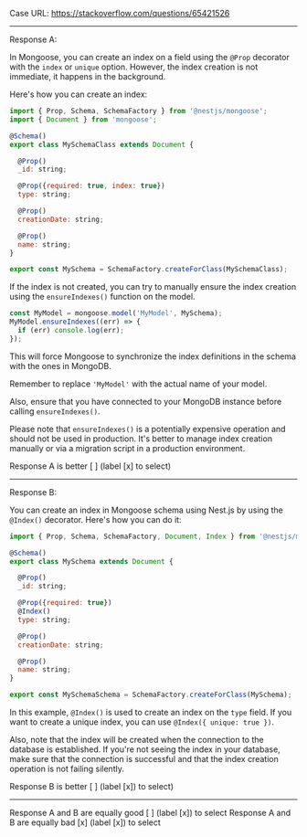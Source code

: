 Case URL: https://stackoverflow.com/questions/65421526

------
Response A:

In Mongoose, you can create an index on a field using the `@Prop` decorator with the `index` or `unique` option. However, the index creation is not immediate, it happens in the background.

Here's how you can create an index:

```javascript
import { Prop, Schema, SchemaFactory } from '@nestjs/mongoose';
import { Document } from 'mongoose';

@Schema()
export class MySchemaClass extends Document {

  @Prop()
  _id: string;

  @Prop({required: true, index: true})
  type: string;

  @Prop()
  creationDate: string;

  @Prop()
  name: string;
}

export const MySchema = SchemaFactory.createForClass(MySchemaClass);
```

If the index is not created, you can try to manually ensure the index creation using the `ensureIndexes()` function on the model. 

```javascript
const MyModel = mongoose.model('MyModel', MySchema);
MyModel.ensureIndexes((err) => {
  if (err) console.log(err);
});
```

This will force Mongoose to synchronize the index definitions in the schema with the ones in MongoDB.

Remember to replace `'MyModel'` with the actual name of your model.

Also, ensure that you have connected to your MongoDB instance before calling `ensureIndexes()`. 

Please note that `ensureIndexes()` is a potentially expensive operation and should not be used in production. It's better to manage index creation manually or via a migration script in a production environment.

Response A is better [ ] (label [x] to select)

-------
Response B:



You can create an index in Mongoose schema using Nest.js by using the `@Index()` decorator. Here's how you can do it:

```javascript
import { Prop, Schema, SchemaFactory, Document, Index } from '@nestjs/mongoose';

@Schema()
export class MySchema extends Document {

  @Prop()
  _id: string;

  @Prop({required: true})
  @Index()
  type: string;

  @Prop()
  creationDate: string;

  @Prop()
  name: string;
}

export const MySchemaSchema = SchemaFactory.createForClass(MySchema);
```

In this example, `@Index()` is used to create an index on the `type` field. If you want to create a unique index, you can use `@Index({ unique: true })`.

Also, note that the index will be created when the connection to the database is established. If you're not seeing the index in your database, make sure that the connection is successful and that the index creation operation is not failing silently.

Response B is better [ ] (label [x]) to select)

-------

Response A and B are equally good [ ] (label [x]) to select
Response A and B are equally bad [x] (label [x]) to select
